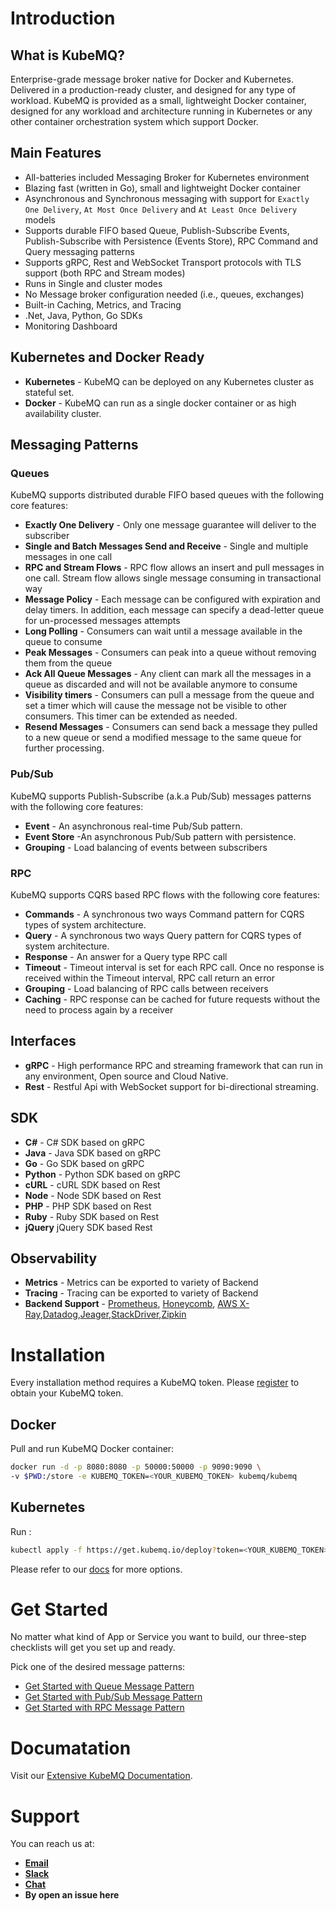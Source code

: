 # Introduction
## What is KubeMQ?
Enterprise-grade message broker native for Docker and Kubernetes. Delivered in a production-ready cluster, and designed for any type of workload.
KubeMQ is provided as a small, lightweight Docker container, designed for any workload and architecture running in Kubernetes or any other container orchestration system which support Docker.

## Main Features
- All-batteries included Messaging Broker for Kubernetes environment
- Blazing fast (written in Go), small and lightweight Docker container
- Asynchronous and Synchronous messaging with support for  `Exactly One Delivery`, `At Most Once Delivery` and `At Least Once Delivery` models
- Supports durable FIFO based Queue, Publish-Subscribe Events, Publish-Subscribe with Persistence (Events Store), RPC Command and Query messaging patterns
- Supports gRPC, Rest and WebSocket Transport protocols with TLS support (both RPC and Stream modes)
- Runs in Single and cluster modes
- No Message broker configuration needed (i.e., queues, exchanges)
- Built-in Caching, Metrics, and Tracing
- .Net, Java, Python, Go SDKs
- Monitoring Dashboard

## Kubernetes and Docker Ready
- **Kubernetes** - KubeMQ can be deployed on any Kubernetes cluster as stateful set.
- **Docker** - KubeMQ can run as a single docker container or as high availability cluster.

## Messaging Patterns

### Queues
KubeMQ supports distributed durable FIFO based queues with the following core features:

- **Exactly One Delivery** - Only one message guarantee will deliver to the subscriber
- **Single and Batch Messages Send and Receive** - Single and multiple messages in one call
- **RPC and Stream Flows** - RPC flow allows an insert and pull messages in one call. Stream flow allows single message consuming in transactional way
- **Message Policy** - Each message can be configured with expiration and delay timers. In addition, each message can specify a dead-letter queue for un-processed messages attempts
- **Long Polling** - Consumers can wait until a message available in the queue to consume
- **Peak Messages** - Consumers can peak into a queue without removing them from the queue
- **Ack All Queue Messages** - Any client can mark all the messages in a queue as discarded and will not be available anymore to consume
- **Visibility timers** - Consumers can pull a message from the queue and set a timer which will cause the message not be visible to other consumers. This timer can be extended as needed.
- **Resend Messages** - Consumers can send back a message they pulled to a new queue or send a modified message to the same queue for further processing.

### Pub/Sub

KubeMQ supports Publish-Subscribe (a.k.a Pub/Sub) messages patterns with the following core features:

- **Event** -  An asynchronous real-time Pub/Sub pattern.
- **Event Store** -An asynchronous Pub/Sub pattern with persistence.
- **Grouping** - Load balancing of events between subscribers

### RPC
KubeMQ supports CQRS based RPC flows with the following core features:

- **Commands** -  A synchronous two ways Command pattern for CQRS types of system architecture.
- **Query** - A synchronous two ways Query pattern for CQRS types of system architecture.
- **Response** - An answer for a Query type RPC call
- **Timeout** - Timeout interval is set for each RPC call. Once no response is received within the Timeout interval, RPC call return an error
- **Grouping** - Load balancing of RPC calls between receivers
- **Caching** - RPC response can be cached for future requests without the need to process again by a receiver

## Interfaces
- **gRPC** - High performance RPC and streaming framework that can run in any environment, Open source and Cloud Native.
- **Rest** - Restful Api with WebSocket support for bi-directional streaming.

## SDK
- **C#** - C# SDK based on gRPC
- **Java** - Java SDK based on gRPC
- **Go** - Go SDK based on gRPC
- **Python** - Python SDK based on gRPC
- **cURL** - cURL SDK based on Rest
- **Node** - Node SDK based on Rest
- **PHP** - PHP SDK based on Rest
- **Ruby** - Ruby SDK based on Rest
- **jQuery** jQuery SDK based Rest


## Observability

- **Metrics** - Metrics can be exported to variety of Backend
- **Tracing** - Tracing can be exported to variety of Backend
- **Backend Support** - [Prometheus](https://prometheus.io/), [Honeycomb](https://www.honeycomb.io/), [AWS X-Ray](https://console.aws.amazon.com/xray/home),[Datadog](https://www.datadoghq.com/),[Jeager](https://www.jaegertracing.io/),[StackDriver](https://console.cloud.google.com/monitoring),[Zipkin](https://zipkin.io/)


# Installation

Every installation method requires a KubeMQ token.
Please [register](https://account.kubemq.io/login/register?destination=docker) to obtain your KubeMQ token.

## Docker

Pull and run KubeMQ Docker container:
``` bash
docker run -d -p 8080:8080 -p 50000:50000 -p 9090:9090 \
-v $PWD:/store -e KUBEMQ_TOKEN=<YOUR_KUBEMQ_TOKEN> kubemq/kubemq

```

## Kubernetes

Run :

``` bash
kubectl apply -f https://get.kubemq.io/deploy?token=<YOUR_KUBEMQ_TOKEN>
```


Please refer to our [docs](https://docs.kubemq.io/installation/kubernetes.html) for more options.

# Get Started

No matter what kind of App or Service you want to build, our three-step checklists will get you set up and ready.

Pick one of the desired message patterns:

- [Get Started with Queue Message Pattern](https://docs.kubemq.io/get_started/queue.html)
- [Get Started with Pub/Sub Message Pattern](./pubsub.https://docs.kubemq.io/get_started/pubsub.html)
- [Get Started with RPC Message Pattern](https://docs.kubemq.io/get_started/rpc.html)

# Documatation

Visit our [Extensive KubeMQ Documentation](https://docs.kubemq.io/).

# Support

You can reach us at:
- [**Email**](mailto:support@kubemq.io)
- [**Slack**](https://kubemq.slack.com)
- [**Chat**](htts://kubemq.io)
- **By open an issue here**